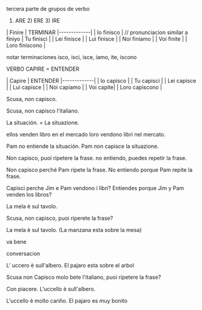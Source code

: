 tercera parte de grupos de verbo

1) ARE 2) ERE 3) IRE

|  Finire | TERMINAR
|-------------|
| Io finisco | // pronunciacion similar a finiyo
| Tu finisci |
| Lei finisce  | 
| Lui finisce  | 
| Noi finiamo | 
| Voi finite | 
| Loro finiscono | 

notar terminaciones isco, isci, isce, iamo, ite, iscono

VERBO CAPIRE = ENTENDER

|  Capire | ENTENDER
|-------------|
| Io capisco | 
| Tu capisci |
| Lei capisce  | 
| Lui capisce | 
| Noi capiamo | 
| Voi capite| 
| Loro capiscono | 

Scusa, non capisco.

Scusa, non capisco l'italiano.

La situación. = La situazione.


ellos venden libro en el mercado
loro vendono libri nel mercato.

Pam no entiende la situación.
Pam non capisce la situazione.

Non capisco, puoi ripetere la frase.
no entiendo, puedes repetir la frase.

Non capisco perché Pam ripete la frase.
No entiendo porque Pam repite la frase.

Capisci perche Jim e Pam vendono i libri?
Entiendes porque Jim y Pam venden los libros?

La mela è sul tavolo.

Scusa, non capisco, puoi riperete la frase?

La mela è sul tavolo. (La manzana esta sobre la mesa)

va bene

conversacion

L' uccero è sull'albero. El pajaro esta sobre el arbol

Scusa non Capisco molo bete l'italiano, puoi ripetere la frase?

Con piacere. 
L'uccello è sull'albero.

L'uccello è molto cariño. El pajaro es muy bonito
